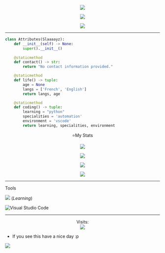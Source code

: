 <p align="center"><img src="https://readme-typing-svg.demolab.com?font=Fira+Code&weight=500&size=23&duration=3000&pause=500&color=7C2ECD&random=false&width=435&lines=Hi%2C+Im+Slayz+;A+little+apprentice+in+cyber;And+network;And+python+program"></a></p>


<p align="center"><img src="https://lanyard.cnrad.dev/api/614112274390450235?&theme=dark&borderRadius=20px&idleMessage=Doing%20nothing%20right%20now&showDisplayName=true"></a></p>

<p align="center"><img src="https://github-profile-trophy.vercel.app/?username=Slaaaayz&theme=discord"</a></p>


-----

```py
class Attributes(Slaaaayz):
    def __init__(self) -> None:
        super().__init__()
        
    @staticmethod
    def contact() -> str:
        return "No contact information provided."

    @staticmethod
    def life() -> tuple:
        age = None
        langs = ['French', 'English']
        return langs, age

    @staticmethod
    def coding() -> tuple:
        learning = "python"
        specialities = 'automation'
        environment = 'vscode'
        return learning, specialities, environment
 ```

<p align="center">⭐My Stats</p>

<p align="center">
 <img src="https://streak-stats.demolab.com?user=Slaaaayz&theme=shadow-purple&border_radius=15"/>

<p align="center">
 <img src="https://github-readme-stats-eight-theta.vercel.app/api/top-langs/?username=Slaaaayz&layout=compact&langs_count=8&theme=nightowl&locale=en"/>
<p align="center">
    <img src="https://github-readme-activity-graph.vercel.app/graph?username=Slaaaayz&theme=modern-lilac"/>
<p align="center">
<img src="https://github.com/dekrypted/dekrypted/blob/output/github-contribution-grid-snake-dark.svg#gh-dark-mode-only"/>

 
----- 
Tools

![](https://skillicons.dev/icons?i=py) (*Learning*)

![Visual Studio Code](https://img.shields.io/badge/VisualStudioCode-0078d7.svg?style=for-the-badge&logo=visual-studio-code&logoColor=white)

-----
<p align="center"> 
  Visits:<br>
  <img src="https://komarev.com/ghpvc/?username=Slaaaayz&style=for-the-badge"/>
</p>


* If you see this have a nice day :p


![](https://raw.githubusercontent.com/Trilokia/Trilokia/379277808c61ef204768a61bbc5d25bc7798ccf1/bottom_header.svg)


